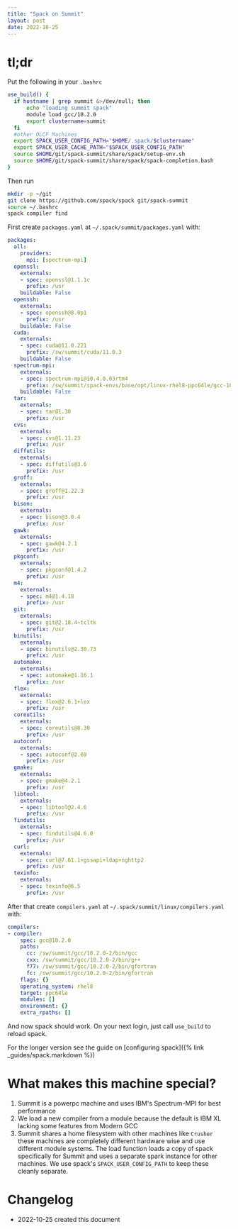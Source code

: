 ```yaml
---
title: "Spack on Summit"
layout: post
date: 2022-10-25
---
```


# tl;dr

Put the following in your `.bashrc`

```bash
use_build() {
  if hostname | grep summit &>/dev/null; then
      echo "loading summit spack"
      module load gcc/10.2.0
      export clustername=summit
  fi
  #other OLCF Machines
  export SPACK_USER_CONFIG_PATH="$HOME/.spack/$clustername"
  export SPACK_USER_CACHE_PATH="$SPACK_USER_CONFIG_PATH"
  source $HOME/git/spack-summit/share/spack/setup-env.sh
  source $HOME/git/spack-summit/share/spack/spack-completion.bash
}
```

Then run

```bash
mkdir -p ~/git
git clone https://github.com/spack/spack git/spack-summit
source ~/.bashrc
spack compiler find
```



First create `packages.yaml` at `~/.spack/summit/packages.yaml` with:

```yaml
packages:
  all:
    providers:
      mpi: [spectrum-mpi]
  openssl:
    externals:
    - spec: openssl@1.1.1c
      prefix: /usr
    buildable: False
  openssh:
    externals:
    - spec: openssh@8.0p1
      prefix: /usr
    buildable: False
  cuda:
    externals:
    - spec: cuda@11.0.221
      prefix: /sw/summit/cuda/11.0.3
    buildable: False
  spectrum-mpi:
    externals:
    - spec: spectrum-mpi@10.4.0.03rtm4
      prefix: /sw/summit/spack-envs/base/opt/linux-rhel8-ppc64le/gcc-10.2.0/spectrum-mpi-10.4.0.3-20210112-ht5bw4jruhjujvkzcvpra5lryg5vfhy4
    buildable: False
  tar:
    externals:
    - spec: tar@1.30
      prefix: /usr
  cvs:
    externals:
    - spec: cvs@1.11.23
      prefix: /usr
  diffutils:
    externals:
    - spec: diffutils@3.6
      prefix: /usr
  groff:
    externals:
    - spec: groff@1.22.3
      prefix: /usr
  bison:
    externals:
    - spec: bison@3.0.4
      prefix: /usr
  gawk:
    externals:
    - spec: gawk@4.2.1
      prefix: /usr
  pkgconf:
    externals:
    - spec: pkgconf@1.4.2
      prefix: /usr
  m4:
    externals:
    - spec: m4@1.4.18
      prefix: /usr
  git:
    externals:
    - spec: git@2.18.4~tcltk
      prefix: /usr
  binutils:
    externals:
    - spec: binutils@2.30.73
      prefix: /usr
  automake:
    externals:
    - spec: automake@1.16.1
      prefix: /usr
  flex:
    externals:
    - spec: flex@2.6.1+lex
      prefix: /usr
  coreutils:
    externals:
    - spec: coreutils@8.30
      prefix: /usr
  autoconf:
    externals:
    - spec: autoconf@2.69
      prefix: /usr
  gmake:
    externals:
    - spec: gmake@4.2.1
      prefix: /usr
  libtool:
    externals:
    - spec: libtool@2.4.6
      prefix: /usr
  findutils:
    externals:
    - spec: findutils@4.6.0
      prefix: /usr
  curl:
    externals:
    - spec: curl@7.61.1+gssapi+ldap+nghttp2
      prefix: /usr
  texinfo:
    externals:
    - spec: texinfo@6.5
      prefix: /usr
```

After that create `compilers.yaml` at `~/.spack/summit/linux/compilers.yaml` with:

```yaml
compilers:
- compiler:
    spec: gcc@10.2.0
    paths:
      cc: /sw/summit/gcc/10.2.0-2/bin/gcc
      cxx: /sw/summit/gcc/10.2.0-2/bin/g++
      f77: /sw/summit/gcc/10.2.0-2/bin/gfortran
      fc: /sw/summit/gcc/10.2.0-2/bin/gfortran
    flags: {}
    operating_system: rhel8
    target: ppc64le
    modules: []
    environment: {}
    extra_rpaths: []
```

And now spack should work.  On your next login, just call `use_build` to reload spack.

For the longer version see the guide on [configuring spack]({% link _guides/spack.markdown %})

# What makes this machine special?

1. Summit is a powerpc machine and uses IBM's Spectrum-MPI for best performance
2. We load a new compiler from a module because the default is IBM XL lacking some features from Modern GCC
3. Summit shares a home filesystem with other machines like `Crusher`  these
   machines are completely different hardware wise and use different module
   systems.  The load function loads a copy of spack specifically for Summit and uses
   a separate spark instance for other machines.  We use spack's `SPACK_USER_CONFIG_PATH` 
   to keep these cleanly separate.

# Changelog

+ 2022-10-25 created this document
